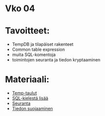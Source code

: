 # Vko 04
# Tavoitteet:

- TempDB ja tilapäiset rakenteet
- Common table expression
- muita SQL-komentoja
- toimintojen seuranta ja tiedon kryptaaminen

# Materiaali: 
- [ Temp-taulut ](temp_table.md)
- [ SQL-kielestä lisää](SQL_jatko.md)
- [ Seuranta ](toiminnan_seuraaminen.md)
- [ Tiedon suojaaminen](tiedon_suojaaminen.md)

<!-- 
- [ Luentokalvot ](Luentokalvot_04.pdf)
- [ Vastaukset luentojen kysymyksiin buffer pool:ista ja transaktioidenhallinnasta ](Luentojen_vko4n_vastaukset_transaktoiidenhallinnasta.pdf)
- [Esimerkki 1: Kahden transaktion välinen kilpailutilanne](Transaktiot.pdf)
- [Esimerkki 2: Kahden transaktion välinen kilpailu SQL Server esimerkkinä, User1 ja User2](Pankki.sql)
- [Opetusvideo: Esimerkki 2: Kahden transaktion välinen kilpailutilanne](https://video.haaga-helia.fi/media/t/0_lk4sz760)
- [Esimerkki 2: Kahden transaktion välinen kilpailu SQL Server esimerkkinä, User1](Pankki_User1.sql)
- [Esimerkki 2: Kahden transaktion välinen kilpailu SQL Server esimerkkinä, User2](Pankki_User2.sql)

- [ Deadlock, Lukot ja Eristystasot ](Deadlock_Lukot_Eristystasot.pdf)
- [ Mitä tarkoitetaan checkpoint:lla ](checkpoint.pdf)
- [ Varmistukset ](Varmistukset.pdf)
- [ Opetusvideo: SQL Server varmistuksen tekeminen ](https://video.haaga-helia.fi/media/t/0_ro5q7nae)



# Tehtävät: 

- [Tehtävä 1: Kahden eri transaktion kilpailutilanne samasta datarivistä](Tehtava_01.md)
- [Tehtävä 2: Tietokannan varmistuksen teko](Tehtava_02.md)
- [Tehtävä 3: Tietokannan palauttaminen varmistuksesta](Tehtava_03.md)
- [Tehtävä 4: Tietokannan varmistussuunnitelman teko](Tehtava_04.md)
- [Tehtävä 4: Vastaus](Tehtava_04_Vastaus.txt) 
- [Tehtävä 5: Deadlock](Tehtava_05.md)
- [Tehtävä 5: Vastaus Ajoscriptit: User1 ](Tehtava_05_User1.sql)
- [Tehtävä 5: Vastaus Ajoscriptit: User2 ](Tehtava_05_User2.sql)
 -->
